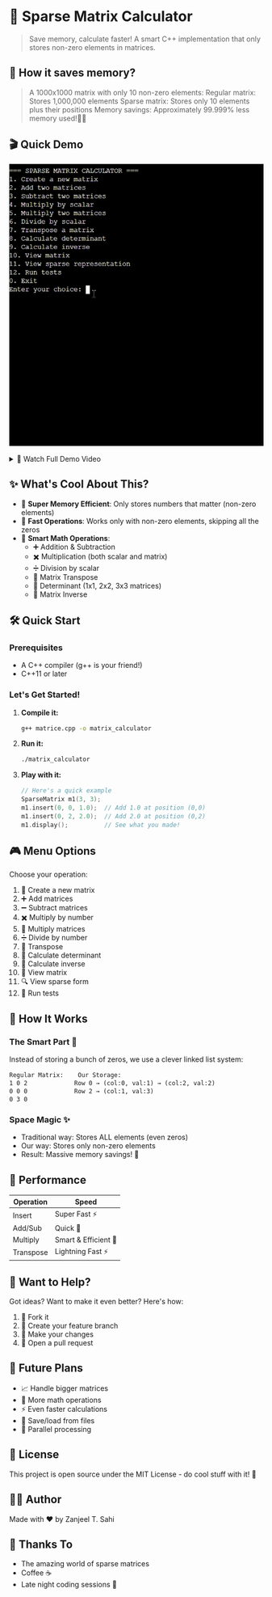 # 🎯 Sparse Matrix Calculator

> Save memory, calculate faster! A smart C++ implementation that only stores non-zero elements in matrices. 

## 📝 How it saves memory?
> A 1000x1000 matrix with only 10 non-zero elements:
> Regular matrix: Stores 1,000,000 elements
> Sparse matrix: Stores only 10 elements plus their positions
> Memory savings: Approximately 99.999% less memory used!👀👀

## 🎬 Quick Demo

![Demo Preview](.github/assets/demo.gif)

<details>
<summary>🎥 Watch Full Demo Video</summary>

<video width="800" controls>
  <source src=".github/assets/demo.mp4" type="video/mp4">
  Your browser does not support the video tag.
</video>

</details>

## ✨ What's Cool About This?

- 💾 **Super Memory Efficient**: Only stores numbers that matter (non-zero elements)
- 🚀 **Fast Operations**: Works only with non-zero elements, skipping all the zeros
- 🧮 **Smart Math Operations**:
  - ➕ Addition & Subtraction
  - ✖️ Multiplication (both scalar and matrix)
  - ➗ Division by scalar
  - 🔄 Matrix Transpose
  - 🎲 Determinant (1x1, 2x2, 3x3 matrices)
  - 🔄 Matrix Inverse

## 🛠️ Quick Start

### Prerequisites
- A C++ compiler (g++ is your friend!)
- C++11 or later

### Let's Get Started!
1. **Compile it:**
   ```bash
   g++ matrice.cpp -o matrix_calculator
   ```

2. **Run it:**
   ```bash
   ./matrix_calculator
   ```

3. **Play with it:**
   ```cpp
   // Here's a quick example
   SparseMatrix m1(3, 3);
   m1.insert(0, 0, 1.0);  // Add 1.0 at position (0,0)
   m1.insert(0, 2, 2.0);  // Add 2.0 at position (0,2)
   m1.display();          // See what you made!
   ```

## 🎮 Menu Options

Choose your operation:
1. 📝 Create a new matrix
2. ➕ Add matrices
3. ➖ Subtract matrices
4. ✖️ Multiply by number
5. 🔢 Multiply matrices
6. ➗ Divide by number
7. 🔄 Transpose
8. 🎲 Calculate determinant
9. 🔄 Calculate inverse
10. 👀 View matrix
11. 🔍 View sparse form
12. 🧪 Run tests

## 🧠 How It Works

### The Smart Part 🌟
Instead of storing a bunch of zeros, we use a clever linked list system:
```
Regular Matrix:    Our Storage:
1 0 2             Row 0 → (col:0, val:1) → (col:2, val:2)
0 0 0             Row 2 → (col:1, val:3)
0 3 0
```

### Space Magic ✨
- Traditional way: Stores ALL elements (even zeros)
- Our way: Stores only non-zero elements
- Result: Massive memory savings! 🎉

## 🚀 Performance

Operation | Speed
----------|--------
Insert    | Super Fast ⚡
Add/Sub   | Quick 🏃
Multiply  | Smart & Efficient 🧠
Transpose | Lightning Fast ⚡

## 🤝 Want to Help?

Got ideas? Want to make it even better? Here's how:
1. 🍴 Fork it
2. 🌱 Create your feature branch
3. 💪 Make your changes
4. 🎉 Open a pull request

## 🔮 Future Plans

- 📈 Handle bigger matrices
- 🧮 More math operations
- ⚡ Even faster calculations
- 💾 Save/load from files
- 🚀 Parallel processing

## 📜 License

This project is open source under the MIT License - do cool stuff with it! 🎉

## 👨‍💻 Author

Made with ❤️ by Zanjeel T. Sahi

## 🙏 Thanks To

- The amazing world of sparse matrices
- Coffee ☕
- Late night coding sessions 🌙 
